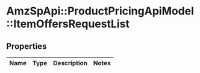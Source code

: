 # AmzSpApi::ProductPricingApiModel::ItemOffersRequestList

## Properties
Name | Type | Description | Notes
------------ | ------------- | ------------- | -------------

